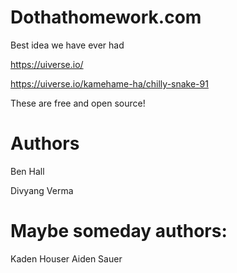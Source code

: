 # Dothathomework.com

Best idea we have ever had

https://uiverse.io/

https://uiverse.io/kamehame-ha/chilly-snake-91

These are free and open source!

# Authors

Ben Hall

Divyang Verma


# Maybe someday authors:

Kaden Houser
Aiden Sauer

